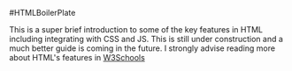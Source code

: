#HTMLBoilerPlate

This is a super brief introduction to some of the key features in HTML including integrating with CSS and JS. This is still under construction and a much better guide is coming in the future. I strongly advise reading more about HTML's features in [W3Schools](http://www.w3schools.com/default.asp "W3Schools")
